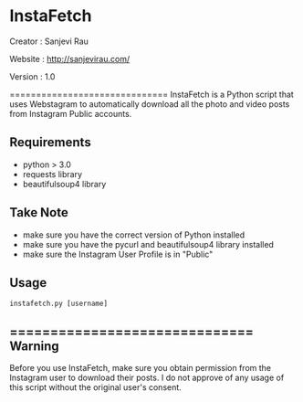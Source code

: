 # InstaFetch
Creator : Sanjevi Rau

Website : http://sanjevirau.com/

Version : 1.0

==============================
InstaFetch is a Python script that uses Webstagram to automatically download all the photo and video
posts from Instagram Public accounts.

Requirements
-------------
- python > 3.0
- requests library
- beautifulsoup4 library

Take Note
-------------
- make sure you have the correct version of Python installed
- make sure you have the pycurl and beautifulsoup4 library installed
- make sure the Instagram User Profile is in "Public"

Usage
-------------

	instafetch.py [username]

==============================
Warning
-------------
Before you use InstaFetch, make sure you obtain permission from the Instagram user to download their posts.
I do not approve of any usage of this script without the original user's consent.
